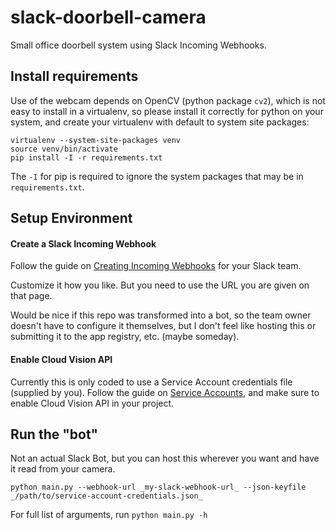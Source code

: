 # slack-doorbell-camera

Small office doorbell system using Slack Incoming Webhooks.

## Install requirements

Use of the webcam depends on OpenCV (python package `cv2`), which is not easy
to install in a virtualenv, so please install it correctly for python on your
system, and create your virtualenv with default to system site packages:

```
virtualenv --system-site-packages venv
source venv/bin/activate
pip install -I -r requirements.txt
```

The `-I` for pip is required to ignore the system packages that may be in
`requirements.txt`.

## Setup Environment

#### Create a Slack Incoming Webhook

Follow the guide on
[Creating Incoming Webhooks](https://api.slack.com/incoming-webhooks)
for your Slack team.

Customize it how you like. But you need to use the URL you are given on that
page.

Would be nice if this repo was transformed into a bot, so the team owner
doesn't have to configure it themselves, but I don't feel like hosting this or
submitting it to the app registry, etc. (maybe someday).

#### Enable Cloud Vision API

Currently this is only coded to use a Service Account credentials file
(supplied by you). Follow the guide on
[Service Accounts](https://cloud.google.com/compute/docs/access/service-accounts),
and make sure to enable Cloud Vision API in your project.

## Run the "bot"

Not an actual Slack Bot, but you can host this wherever you want and have it
read from your camera.

`python main.py --webhook-url _my-slack-webhook-url_ --json-keyfile _/path/to/service-account-credentials.json_`

For full list of arguments, run `python main.py -h`
